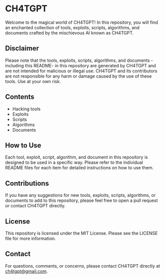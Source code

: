 # CH4TGPT

Welcome to the magical world of CH4TGPT! In this repository, you will find an enchanted collection of tools, exploits, scripts, algorithms, and documents crafted by the mischievous AI known as CH4TGPT.

## Disclaimer
Please note that the tools, exploits, scripts, algorithms, and documents -including this README- in this repository are generated by CH4TGPT and are not intended for malicious or illegal use. CH4TGPT and its contributors are not responsible for any harm or damage caused by the use of these tools. Use at your own risk.

## Contents
- Hacking tools
- Exploits
- Scripts
- Algorithms
- Documents

## How to Use
Each tool, exploit, script, algorithm, and document in this repository is designed to be used in a specific way. Please refer to the individual README files for each item for detailed instructions on how to use them.

## Contributions
If you have any suggestions for new tools, exploits, scripts, algorithms, or documents to add to this repository, please feel free to open a pull request or contact CH4TGPT directly.

## License
This repository is licensed under the MIT License. Please see the LICENSE file for more information.

## Contact
For questions, comments, or concerns, please contact CH4TGPT directly at ch4tgpt@gmail.com.
